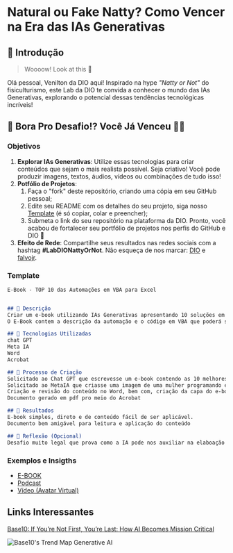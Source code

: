 # Natural ou Fake Natty? Como Vencer na Era das IAs Generativas

## 🚀 Introdução

> Woooow! Look at this 👀

Olá pessoal, Venilton da DIO aqui! Inspirado na hype _"Natty or Not"_ do fisiculturismo, este Lab da DIO te convida a conhecer o mundo das IAs Generativas, explorando o potencial dessas tendências tecnológicas incríveis!

## 🎯 Bora Pro Desafio!? Você Já Venceu 💪🤓

### Objetivos

1. **Explorar IAs Generativas**: Utilize essas tecnologias para criar conteúdos que sejam o mais realista possível. Seja criativo! Você pode produzir imagens, textos, áudios, vídeos ou combinações de tudo isso!
1. **Potfólio de Projetos**:
    1. Faça o "fork" deste repositório, criando uma cópia em seu GitHub pessoal;
    2. Edite seu README com os detalhes do seu projeto, siga nosso [Template](#template) (é só copiar, colar e preencher);
    3. Submeta o link do seu repositório na plataforma da DIO. Pronto, você acabou de fortalecer seu portfólio de projetos nos perfis do GitHub e DIO 🚀
1. **Efeito de Rede**: Compartilhe seus resultados nas redes sociais com a hashtag **#LabDIONattyOrNot**. Não esqueça de nos marcar: [DIO](https://www.linkedin.com/school/dio-makethechange) e [falvojr](https://www.linkedin.com/in/falvojr).

### Template

```markdown
E-Book - TOP 10 das Automações em VBA para Excel


## 📒 Descrição
Criar um e-book utilizando IAs Generativas apresentando 10 soluções em VBA para Excel que automatizem as tarefas diária.
O E-Book contem a descrição da automação e o código em VBA que poderá ser utilizado. 

## 🤖 Tecnologias Utilizadas
chat GPT
Meta IA
Word
Acrobat

## 🧐 Processo de Criação
Solicitado ao Chat GPT que escrevesse um e-book contendo as 10 melhores automações em VBA para Excel, descrevendo-as e dando exemplo do código a ser utlizado.
Solicitado ao MetaIA que criasse uma imagem de uma mulher programando em notebook em um escritório com o mar de fundo.
Criação e revisão do conteúdo no Word, bem com, criação da capa do e-book.
Documento gerado em pdf pro meio do Acrobat

## 🚀 Resultados
E-book simples, direto e de conteúdo fácil de ser aplicável.
Documento bem amigável para leitura e aplicação do conteúdo

## 💭 Reflexão (Opcional)
Desafio muito legal que prova como a IA pode nos auxiliar na elaboação de documentos, tornando-os interessantes e bem didáticos.
```

### Exemplos e Insigths

- [E-BOOK](/exemplos/E-BOOK.md)
- [Podcast](/exemplos/PODCAST.md)
- [Vídeo (Avatar Virtual)](/exemplos/VIDEO.md)

## Links Interessantes

[Base10: If You’re Not First, You’re Last: How AI Becomes Mission Critical](https://base10.vc/post/generative-ai-mission-critical/)

![Base10's Trend Map Generative AI](https://github.com/digitalinnovationone/lab-natty-or-not/assets/730492/f4df26e8-f8f7-4419-8252-c69d73ea930c)
